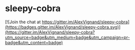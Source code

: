 # sleepy-cobra

[![Join the chat at https://gitter.im/AlexVignand/sleepy-cobra](https://badges.gitter.im/AlexVignand/sleepy-cobra.svg)](https://gitter.im/AlexVignand/sleepy-cobra?utm_source=badge&utm_medium=badge&utm_campaign=pr-badge&utm_content=badge)
